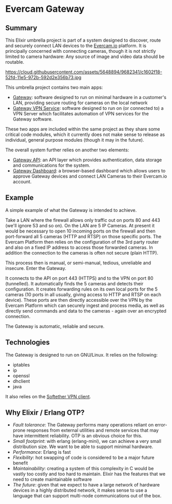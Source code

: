 # Evercam Gateway

## Summary

This Elixir umbrella project is part of a system designed to discover, route and securely connect LAN devices to the [Evercam.io](https://www.evercam.io) platform. It is principally concerned with connecting cameras, though it is not strictly limited to camera hardware: Any source of image and video data should be routable.

https://cloud.githubusercontent.com/assets/5648894/9682341/c1602f18-52fd-11e5-972b-592d2e356b73.jpg

This umbrella project contains two main apps:

*    [Gateway](https://github.com/evercam/evercam-gateway/tree/master/apps/gateway): software designed to run on minimal hardware in a customer's LAN, providing secure routing for cameras on the local network
*    [Gateway VPN Service](https://github.com/evercam/evercam-gateway/tree/master/apps/gateway_vpn_service): software designed to run on (or connected to) a VPN Server which facilitates automation of VPN services for the Gateway software.

These two apps are included within the same project as they share some critical code modules, which it currently does not make sense to release as individual, general purpose modules (though it may in the future).

The overall system further relies on another two elements:

*   [Gateway API](https://github.com/evercam/evercam-gateway-api): an API layer which provides authentication, data storage and communications for the system.
*   [Gateway Dashboard](https://github.com/evercam/evercam-gateway-dashboard): a browser-based dashboard which allows users to approve Gateway devices and connect LAN Cameras to their Evercam.io account.

## Example

A simple example of what the Gateway is intended to achieve. 

Take a LAN where the firewall allows only traffic out on ports 80 and 443 (we'll ignore 53 and so on). On the LAN are 5 IP Cameras. At present it would be necessary to open 10 incoming ports on the firewall and then port-forward all 5 cameras (HTTP and RTSP) on those specific ports. The Evercam Platform then relies on the configuration of the 3rd party router and also on a fixed IP address to access those forwarded cameras. In addition the connection to the cameras is often not secure (plain HTTP). 

This process then is manual, or semi-manual, tedious, unreliable and insecure. Enter the Gateway.

It connects to the API on port 443 (HTTPS) and to the VPN on port 80 (tunnelled). It automatically finds the 5 cameras and detects their configuration. It creates forwarding rules on its own local ports for the 5 cameras (10 ports in all usually, giving access to HTTP and RTSP on each device). These ports are then directly accessible over the VPN by the Evercam Platform which can securely ingest and process media, as well as directly send commands and data to the cameras - again over an encrypted connection.

The Gateway is automatic, reliable and secure.

## Technologies

The Gateway is designed to run on GNU/Linux. It relies on the following:

*    iptables
*    ip
*    openssl
*    dhclient
*    java

It also relies on the [Softether VPN client](http://www.softether.org).

## Why Elixir / Erlang OTP?

*    *Fault tolerance*: The Gateway performs many operations reliant on error-prone responses from external utilities and remote services that may have intermittent reliability. OTP is an obvious choice for this.
*    *Small footprint*: with erlang (erlang-mini), we can achieve a very small distribution size. We want to be able to support minimal hardware.
*    *Performance*: Erlang is fast
*    *Flexibility*: hot swapping of code is considered to be a major future benefit
*    *Maintainability*: creating a system of this complexity in C would be vastly too costly and too hard to maintain. Elixir has the features that we need to create maintainable software
*    *The future*: given that we expect to have a large network of hardware devices in a highly distributed network, it makes sense to use a language that can support multi-node communications out of the box.
